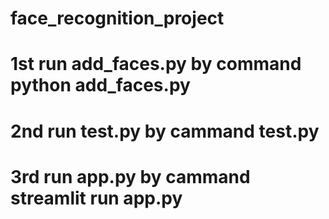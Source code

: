 # face_recognition_project
# 1st run add_faces.py by command python add_faces.py
# 2nd run test.py by cammand test.py
# 3rd run app.py by cammand streamlit run app.py